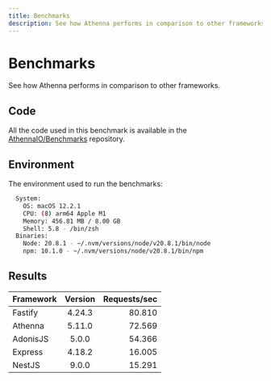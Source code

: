 ```yaml
---
title: Benchmarks
description: See how Athenna performs in comparison to other frameworks.
---
```


# Benchmarks

See how Athenna performs in comparison to other frameworks.

## Code

All the code used in this benchmark is available in the
[AthennaIO/Benchmarks](https://github.com/AthennaIO/Benchmarks) repository.

## Environment

The environment used to run the benchmarks:

```bash title="npx envinfo --system --binaries"
  System:
    OS: macOS 12.2.1
    CPU: (8) arm64 Apple M1
    Memory: 456.81 MB / 8.00 GB
    Shell: 5.8 - /bin/zsh
  Binaries:
    Node: 20.8.1 - ~/.nvm/versions/node/v20.8.1/bin/node
    npm: 10.1.0 - ~/.nvm/versions/node/v20.8.1/bin/npm
```

## Results

| Framework | Version | Requests/sec |
|:----------|:-------:|-------------:|
| Fastify   |  4.24.3 |       80.810 |
| Athenna   |  5.11.0 |       72.569 |
| AdonisJS  |   5.0.0 |       54.366 |
| Express   |  4.18.2 |       16.005 |
| NestJS    |   9.0.0 |       15.291 |
